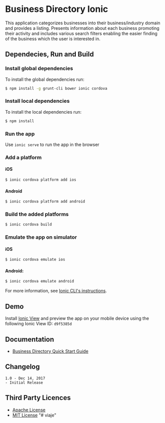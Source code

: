 # Business Directory Ionic
This application categorizes businesses into their business/industry domain and provides a listing. Presents information about each business promoting their activity and includes various search filters enabling the easier finding of the business which the user is interested in.

## Dependecies, Run and Build

### Install global dependencies
To install the global dependencies run:

```bash
$ npm install -g grunt-cli bower ionic cordova
```

### Install local dependencies
To install the local dependencies run:

```bash
$ npm install
```

### Run the app
Use `ionic serve` to run the app in the browser

### Add a platform
#### iOS
```bash
$ ionic cordova platform add ios
```

#### Android
```bash
$ ionic cordova platform add android
```

### Build the added platforms

```bash
$ ionic cordova build
```

### Εmulate the app on simulator
#### iOS

```bash
$ ionic cordova emulate ios
```

#### Android:

```bash
$ ionic cordova emulate android
```

For more information, see [Ionic CLI's instructions](https://ionicframework.com/docs/cli/).

## Demo
Install [Ionic View](http://view.ionic.io/) and preview the app on your mobile device using the following Ionic View ID: `d9f5385d`

## Documentation
* [Business Directory Quick Start Guide](https://docs.google.com/document/d/1HRU34ANlvkP36TazcVAf5uv1gCm86T4OlD-CexIbTSY/edit?usp=sharing)

## Changelog
```
1.0 - Dec 14, 2017
- Initial Release
```

## Third Party Licences
* [Apache License](http://www.apache.org/licenses/)
* [MIT License](https://opensource.org/licenses/MIT)
"# viaje" 
